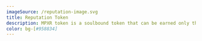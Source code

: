 ```yaml
---
imageSource: /reputation-image.svg
title: Reputation Token
description: MPXR token is a soulbound token that can be earned only through interaction. MPXR is used to measure the reputation of users and content reputation, it is a quantification of interaction, it is the most important weight of votes, it is always locked on the Mindplex Reputation escrow.
color: bg-[#958834]
---
```

